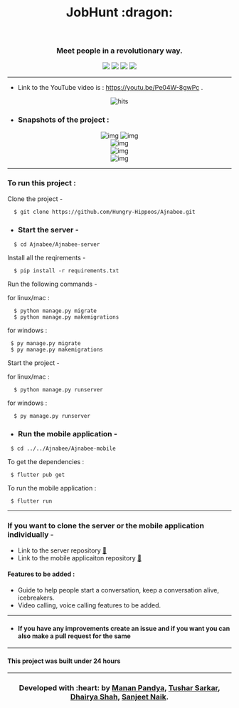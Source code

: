 <h1 align="center">JobHunt :dragon:</h1>
<div align="center">
  <br>
  <h3> Meet people in a revolutionary way.</h3>
</div>

<div align="center">
  
[![](https://img.shields.io/badge/Made_with-Flutter-red?style=for-the-badge&logo=flutter)](https://flutter.dev/ "Flutter")
[![](https://img.shields.io/badge/Made_with-Django-black?style=for-the-badge&logo=django)](https://www.djangoproject.com/ "Django")
[![](https://img.shields.io/badge/Made_with-Firebase-blue?style=for-the-badge&logo=firebase)](https://firebase.google.com/ "Firebase")
[![](https://img.shields.io/badge/Made_with-SQL-white?style=for-the-badge&logo=postgresql)](https://www.sqlite.org/index.html "SQLite")


</div>

---
 - Link to the YouTube video is : https://youtu.be/Pe04W-8gwPc .
 
 <p align="center">
   <img href="http://hits.dwyl.com/mrpandya/Show" src="http://hits.dwyl.com/Hungry-Hippoos/Ajnabee-mobile.svg"
         alt="hits">
</p>
 
 
- ### Snapshots of the project :

<div align="center">
  
![img](Ajnabee-mobile/screenshots/ss1.jpeg)
![img](Ajnabee-mobile/screenshots/ss2.jpeg)  
![img](Ajnabee-moobile/screenshots/ss3.jpeg)  
![img](Ajnabee-mobile/screenshots/ss4.jpeg)  
![img](Ajnabee-mobile/screenshots/ss5.jpeg)  

</div>


---

  
### To run this project :

Clone the project -
```
  $ git clone https://github.com/Hungry-Hippoos/Ajnabee.git
```
  
- ### Start the server -
```
  $ cd Ajnabee/Ajnabee-server
 ``` 
Install all the reqirements -
```
  $ pip install -r requirements.txt
 ``` 
Run the following commands -

 for linux/mac :
``` 
  $ python manage.py migrate
  $ python manage.py makemigrations
``` 
 for windows :
 ``` 
  $ py manage.py migrate
  $ py manage.py makemigrations
 ``` 
Start the project -

 for linux/mac :
```
  $ python manage.py runserver
```  
 for windows :
``` 
  $ py manage.py runserver
```
 - ### Run the mobile application -
 ```
  $ cd ../../Ajnabee/Ajnabee-mobile
 ```
 To get the dependencies :
 ```
  $ flutter pub get
  ```
 To run the mobile application :
 ```
  $ flutter run
 ```
 
 ---
 ### If you want to clone the server or the mobile application individually -
 
 - Link to the server repository  <a href="https://github.com/Hungry-Hippoos/Ajnabee-server">:link:</a>
 - Link to the mobile applicaiton repository  <a href="https://github.com/Hungry-Hippoos/Ajnabee-mobile">:link:</a>
 

 #### Features to be added :
- Guide to help people start a conversation, keep a conversation alive, icebreakers.
- Video calling, voice calling features to be added.

---
- #### If you have any improvements create an issue and if you want you can also make a pull request for the same 

---
#### This project was built under 24 hours

---
<h3 align="center"><b>Developed with :heart: by <a href="https://github.com/mrpandya">Manan Pandya</a>, <a href="https://github.com/tusharsarkar3">Tushar Sarkar</a>, <a href="https://github.com/dhairya903">Dhairya Shah</a>, <a href="https://github.com/sanjeetnaik">Sanjeet Naik</a>.</b></h1>

